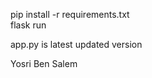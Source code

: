 pip install -r requirements.txt
<br> flask run

app.py is latest updated version 

Yosri Ben Salem 
